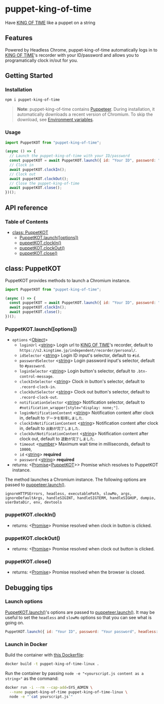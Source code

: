 # puppet-king-of-time

Have [KING OF TIME](https://www.kingtime.jp) like a puppet on a string

## Features

Powered by Headless Chrome, puppet-king-of-time automatically logs in to [KING OF TIME](https://www.kingtime.jp)'s recorder with your ID/password and allows you to programatically clock in/out for you.

## Getting Started

### Installation

```sh
npm i puppet-king-of-time
```

> **Note**: puppet-king-of-time contains [Puppeteer](https://github.com/GoogleChrome/puppeteer). During installation, it automatically downloads a recent version of Chromium. To skip the download, see [Environment variables](https://github.com/GoogleChrome/puppeteer/blob/master/docs/api.md#environment-variables).

### Usage

```js
import PuppetKOT from "puppet-king-of-time";

(async () => {
  // Launch the puppet-king-of-time with your ID/password
  const puppetKOT = await PuppetKOT.launch({ id: "Your ID", password: "Your password" });
  // Clock in
  await puppetKOT.clockIn();
  // Clock out
  await puppetKOT.clockOut();
  // Close the puppet-king-of-time
  await puppetKOT.close();
})();
```

## API reference

### Table of Contents

- [class: PuppetKOT](#class-puppetkot)
  - [PuppetKOT.launch([options])](#puppetkotlaunchoptions)
  - [puppetKOT.clockIn()](#puppetkotclockin)
  - [puppetKOT.clockOut()](#puppetkotclockout)
  - [puppetKOT.close()](#puppetkotclose)

## class: PuppetKOT

PuppetKOT provides methods to launch a Chromium instance.

```js
import PuppetKOT from "puppet-king-of-time";

(async () => {
  const puppetKOT = await PuppetKOT.launch({ id: "Your ID", password: "Your password" });
  await puppetKOT.clockIn();
  await puppetKOT.close();
})();
```

### PuppetKOT.launch([options])

- `options` <[Object]>
  - `loginUrl` <[string]> Login url to [KING OF TIME](https://www.kingtime.jp)'s recorder, default to `https://s2.kingtime.jp/independent/recorder/personal/`.
  - `idSelector` <[string]> Login ID input's selector, default to `#id`.
  - `passwordSelector` <[string]> Login password input's selector, default to `#password`.
  - `loginSelector` <[string]> Login button's selector, default to `.btn-control-message`.
  - `clockInSelector` <[string]> Clock in button's selector, default to `.record-clock-in`.
  - `clockOutSelector` <[string]> Clock out button's selector, default to `.record-clock-out`.
  - `notificationSelector` <[string]> Notification selector, default to `#notification_wrapper[style="display: none;"]`.
  - `loginNotificationContent` <[string]> Notification content after clock in, default to `データを取得しました`.
  - `clockInNotificationContent` <[string]> Notification content after clock in, default to `出勤が完了しました`.
  - `clockOutNotificationContent` <[string]> Notification content after clock out, default to `退勤が完了しました`.
  - `timeout` <[number]> Maximum wait time in milliseconds, default to `10000`,
  - `id` <[string]> **required**
  - `password` <[string]> **required**
- returns: <[Promise]<[PuppetKOT]>> Promise which resolves to PuppetKOT instance.

The method launches a Chromium instance. The following options are passed to [puppeteer.launch()](https://github.com/GoogleChrome/puppeteer/blob/master/docs/api.md#puppeteerlaunchoptions).

```
ignoreHTTPSErrors, headless, executablePath, slowMo, args, ignoreDefaultArgs, handleSIGINT, handleSIGTERM, handleSIGHUP, dumpio, userDataDir, env, devtools
```

### puppetKOT.clockIn()

- returns: <[Promise]> Promise resolved when clock in button is clicked.

### puppetKOT.clockOut()

- returns: <[Promise]> Promise resolved when clock out button is clicked.

### puppetKOT.close()

- returns: <[Promise]> Promise resolved when the browser is closed.

## Debugging tips

### Launch options

[PuppetKOT.launch()](#puppetkotlaunchoptions)'s options are passed to [puppeteer.launch()](https://github.com/GoogleChrome/puppeteer/blob/master/docs/api.md#puppeteerlaunchoptions). It may be useful to set the `headless` and `slowMo` options so that you can see what is going on.

```js
PuppetKOT.launch({ id: "Your ID", password: "Your password", headless: false, slowMo: 10 });
```

### Launch in Docker

Build the container with [this Dockerfile](https://github.com/yujiosaka/puppet-king-of-time/blob/master/Dockerfile):

```sh
docker build -t puppet-king-of-time-linux .
```

Run the container by passing `node -e "<yourscript.js content as a string>"` as the command:

```sh
docker run -i --rm --cap-add=SYS_ADMIN \
  --name puppet-king-of-time puppet-king-of-time-linux \
  node -e "`cat yourscript.js`"
```

[Object]: https://developer.mozilla.org/en-US/docs/Web/JavaScript/Reference/Global_Objects/Object "Object"
[Promise]: https://developer.mozilla.org/en-US/docs/Web/JavaScript/Reference/Global_Objects/Promise "Promise"
[string]: https://developer.mozilla.org/en-US/docs/Web/JavaScript/Data_structures#String_type "String"
[number]: https://developer.mozilla.org/en-US/docs/Web/JavaScript/Data_structures#Number_type "Number"
[PuppetKOT]: #class-puppetkot "PuppetKOT"
